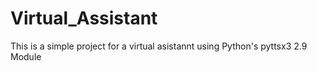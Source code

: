 # Virtual_Assistant
This is a simple project for a virtual asistannt using Python's pyttsx3 2.9 Module 
